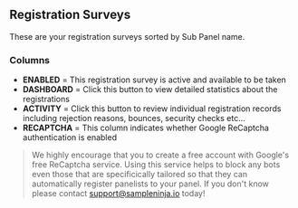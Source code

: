 ## Registration Surveys

These are your registration surveys sorted by Sub Panel name.

### Columns

- **ENABLED** = This registration survey is active and available to be taken
- **DASHBOARD** = Click this button to view detailed statistics about the registrations
- **ACTIVITY** = Click this button to review individual registration records including rejection reasons, bounces, security checks etc...
- **RECAPTCHA** = This column indicates whether Google ReCaptcha authentication is enabled

> We highly encourage that you to create a free account with Google's free ReCaptcha service. Using this service helps to block any bots even those that are specificically tailored so that they can automatically register panelists to your panel. If you don't know please contact support@sampleninja.io today!
